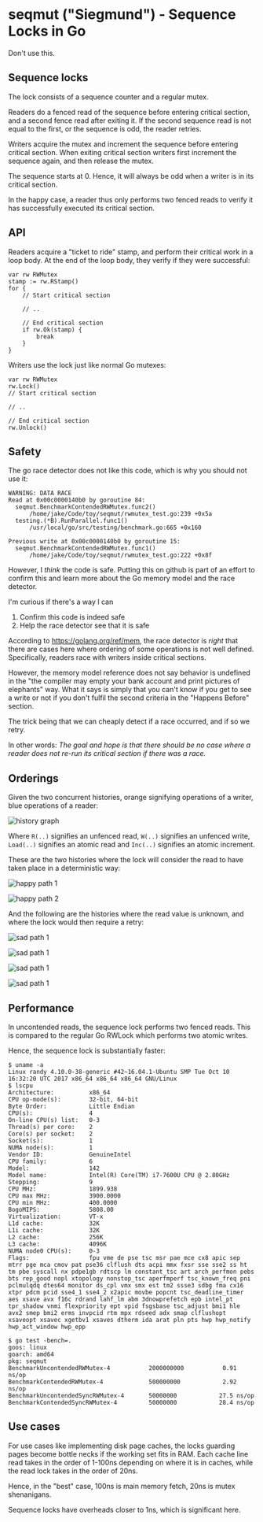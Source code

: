 # seqmut ("Siegmund") - Sequence Locks in Go

Don't use this.

## Sequence locks

The lock consists of a sequence counter and a regular mutex. 

Readers do a fenced read of the sequence before entering critical section, and a second fence read after exiting it.
If the second sequence read is not equal to the first, or the sequence is odd, the reader retries.

Writers acquire the mutex and increment the sequence before entering critical section. 
When exiting critical section writers first increment the sequence again, and then release the mutex.

The sequence starts at 0. Hence, it will always be odd when a writer is in its critical section.

In the happy case, a reader thus only performs two fenced reads to verify it has successfully executed its critical section.

## API

Readers acquire a "ticket to ride" stamp, and perform their critical work in a loop body.
At the end of the loop body, they verify if they were successful:

```
var rw RWMutex
stamp := rw.RStamp()
for {
    // Start critical section

    // ..

    // End critical section
    if rw.Ok(stamp) {
        break
    }
}
```

Writers use the lock just like normal Go mutexes:

```
var rw RWMutex
rw.Lock()
// Start critical section

// ..

// End critical section
rw.Unlock()
```

## Safety

The go race detector does not like this code, which is why you should not use it:

```
WARNING: DATA RACE
Read at 0x00c0000140b0 by goroutine 84:
  seqmut.BenchmarkContendedRWMutex.func2()
      /home/jake/Code/toy/seqmut/rwmutex_test.go:239 +0x5a
  testing.(*B).RunParallel.func1()
      /usr/local/go/src/testing/benchmark.go:665 +0x160

Previous write at 0x00c0000140b0 by goroutine 15:
  seqmut.BenchmarkContendedRWMutex.func1()
      /home/jake/Code/toy/seqmut/rwmutex_test.go:222 +0x8f

```

However, I *think* the code is safe. 
Putting this on github is part of an effort to confirm this and learn more about the Go memory model and the race detector.

I'm curious if there's a way I can 

1) Confirm this code is indeed safe
2) Help the race detector see that it is safe

According to https://golang.org/ref/mem, the race detector is *right* that there are cases here where ordering of some operations is not well defined.
Specifically, readers race with writers inside critical sections. 

However, the memory model reference does not say behavior is undefined in the "the compiler may empty your bank account and print pictures of elephants" way.
What it says is simply that you can't know if you get to see a write or not if you don't fulfil the second criteria in the "Happens Before" section.

The trick being that we can cheaply detect if a race occurred, and if so we retry.

In other words: *The goal and hope is that there should be no case where a reader does not re-run its critical section if there was a race.*


## Orderings

Given the two concurrent histories, orange signifying operations of a writer, blue operations of a reader:

![history graph](https://raw.githubusercontent.com/jakewins/seqmut/master/histories/overview.png)

Where `R(..)` signifies an unfenced read, `W(..)` signifies an unfenced write, `Load(..)` signifies an atomic read and `Inc(..)`
signifies an atomic increment.  

These are the two histories where the lock will consider the read to have taken place in a deterministic way:

![happy path 1](https://raw.githubusercontent.com/jakewins/seqmut/master/histories/happy1.png)

![happy path 2](https://raw.githubusercontent.com/jakewins/seqmut/master/histories/happy2.png)

And the following are the histories where the read value is unknown, and where the lock would then require a retry:

![sad path 1](https://raw.githubusercontent.com/jakewins/seqmut/master/histories/rs_ws_re_we.png)

![sad path 1](https://raw.githubusercontent.com/jakewins/seqmut/master/histories/rs_ws_we_re.png)

![sad path 1](https://raw.githubusercontent.com/jakewins/seqmut/master/histories/ws_rs_re_we.png)

![sad path 1](https://raw.githubusercontent.com/jakewins/seqmut/master/histories/ws_rs_we_re.png)

## Performance

In uncontended reads, the sequence lock performs two fenced reads. This is compared to the regular Go RWLock which performs two atomic writes.

Hence, the sequence lock is substantially faster:

```
$ uname -a
Linux randy 4.10.0-38-generic #42~16.04.1-Ubuntu SMP Tue Oct 10 16:32:20 UTC 2017 x86_64 x86_64 x86_64 GNU/Linux
$ lscpu
Architecture:          x86_64
CPU op-mode(s):        32-bit, 64-bit
Byte Order:            Little Endian
CPU(s):                4
On-line CPU(s) list:   0-3
Thread(s) per core:    2
Core(s) per socket:    2
Socket(s):             1
NUMA node(s):          1
Vendor ID:             GenuineIntel
CPU family:            6
Model:                 142
Model name:            Intel(R) Core(TM) i7-7600U CPU @ 2.80GHz
Stepping:              9
CPU MHz:               1899.938
CPU max MHz:           3900.0000
CPU min MHz:           400.0000
BogoMIPS:              5808.00
Virtualization:        VT-x
L1d cache:             32K
L1i cache:             32K
L2 cache:              256K
L3 cache:              4096K
NUMA node0 CPU(s):     0-3
Flags:                 fpu vme de pse tsc msr pae mce cx8 apic sep mtrr pge mca cmov pat pse36 clflush dts acpi mmx fxsr sse sse2 ss ht tm pbe syscall nx pdpe1gb rdtscp lm constant_tsc art arch_perfmon pebs bts rep_good nopl xtopology nonstop_tsc aperfmperf tsc_known_freq pni pclmulqdq dtes64 monitor ds_cpl vmx smx est tm2 ssse3 sdbg fma cx16 xtpr pdcm pcid sse4_1 sse4_2 x2apic movbe popcnt tsc_deadline_timer aes xsave avx f16c rdrand lahf_lm abm 3dnowprefetch epb intel_pt tpr_shadow vnmi flexpriority ept vpid fsgsbase tsc_adjust bmi1 hle avx2 smep bmi2 erms invpcid rtm mpx rdseed adx smap clflushopt xsaveopt xsavec xgetbv1 xsaves dtherm ida arat pln pts hwp hwp_notify hwp_act_window hwp_epp

$ go test -bench=.
goos: linux
goarch: amd64
pkg: seqmut
BenchmarkUncontendedRWMutex-4       	2000000000	         0.91 ns/op
BenchmarkContendedRWMutex-4         	500000000	         2.92 ns/op
BenchmarkUncontendedSyncRWMutex-4   	50000000	        27.5 ns/op
BenchmarkContendedSyncRWMutex-4     	50000000	        28.4 ns/op
```

## Use cases

For use cases like implementing disk page caches, the locks guarding pages become bottle necks if the working set fits in RAM.
Each cache line read takes in the order of 1-100ns depending on where it is in caches, while the read lock takes in the order of 20ns.

Hence, in the "best" case, 100ns is main memory fetch, 20ns is mutex shenanigans.

Sequence locks have overheads closer to 1ns, which is significant here.


